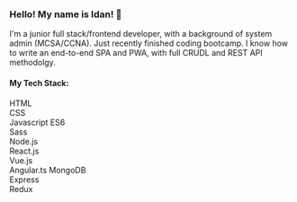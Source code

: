 ### Hello! My name is Idan! 👋

I'm a junior full stack/frontend developer, with a background of system admin (MCSA/CCNA).
Just recently finished coding bootcamp. I know how to write an end-to-end SPA and PWA, with full CRUDL and REST API methodolgy.
#### My Tech Stack: 
HTML  
CSS  
Javascript ES6  
Sass  
Node.js  
React.js  
Vue.js  
Angular.ts
MongoDB  
Express  
Redux  

